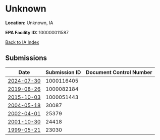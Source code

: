 # Unknown

**Location:** Unknown, IA

**EPA Facility ID:** 100000011587

[Back to IA Index](../../index.md)

## Submissions

| Date | Submission ID | Document Control Number |
|------|--------------|-------------------------|
| [2024-07-30](submissions/1000116405.md) | 1000116405 |  |
| [2019-08-26](submissions/1000082184.md) | 1000082184 |  |
| [2015-10-03](submissions/1000051443.md) | 1000051443 |  |
| [2004-05-18](submissions/30087.md) | 30087 |  |
| [2002-04-01](submissions/25379.md) | 25379 |  |
| [2001-10-30](submissions/24418.md) | 24418 |  |
| [1999-05-21](submissions/23030.md) | 23030 |  |
